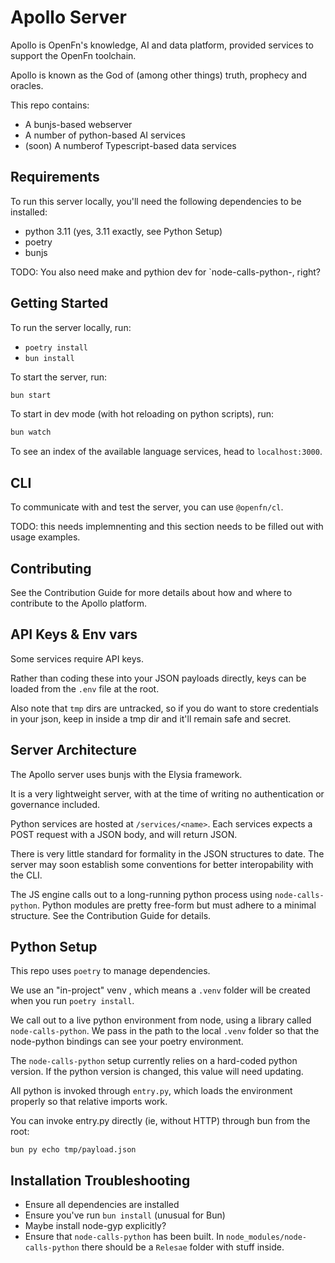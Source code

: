 # Apollo Server

Apollo is OpenFn's knowledge, AI and data platform, provided services to support
the OpenFn toolchain.

Apollo is known as the God of (among other things) truth, prophecy and oracles.

This repo contains:

- A bunjs-based webserver
- A number of python-based AI services
- (soon) A numberof Typescript-based data services

## Requirements

To run this server locally, you'll need the following dependencies to be
installed:

- python 3.11 (yes, 3.11 exactly, see Python Setup)
- poetry
- bunjs

TODO: You also need make and pythion dev for `node-calls-python-, right?

## Getting Started

To run the server locally, run:

- `poetry install`
- `bun install`

To start the server, run:

```bash
bun start
```

To start in dev mode (with hot reloading on python scripts), run:

```bash
bun watch
```

To see an index of the available language services, head to `localhost:3000`.

## CLI

To communicate with and test the server, you can use `@openfn/cl`.

TODO: this needs implemnenting and this section needs to be filled out with
usage examples.

## Contributing

See the Contribution Guide for more details about how and where to contribute to
the Apollo platform.

## API Keys & Env vars

Some services require API keys.

Rather than coding these into your JSON payloads directly, keys can be loaded
from the `.env` file at the root.

Also note that `tmp` dirs are untracked, so if you do want to store credentials
in your json, keep in inside a tmp dir and it'll remain safe and secret.

## Server Architecture

The Apollo server uses bunjs with the Elysia framework.

It is a very lightweight server, with at the time of writing no authentication
or governance included.

Python services are hosted at `/services/<name>`. Each services expects a POST
request with a JSON body, and will return JSON.

There is very little standard for formality in the JSON structures to date. The
server may soon establish some conventions for better interopability with the
CLI.

The JS engine calls out to a long-running python process using
`node-calls-python`. Python modules are pretty free-form but must adhere to a
minimal structure. See the Contribution Guide for details.

## Python Setup

This repo uses `poetry` to manage dependencies.

We use an "in-project" venv , which means a `.venv` folder will be created when
you run `poetry install`.

We call out to a live python environment from node, using a library called
`node-calls-python`. We pass in the path to the local `.venv` folder so that the
node-python bindings can see your poetry environment.

The `node-calls-python` setup currently relies on a hard-coded python version.
If the python version is changed, this value will need updating.

All python is invoked through `entry.py`, which loads the environment properly
so that relative imports work.

You can invoke entry.py directly (ie, without HTTP) through bun from the root:

```
bun py echo tmp/payload.json
```

## Installation Troubleshooting

- Ensure all dependencies are installed
- Ensure you've run `bun install` (unusual for Bun)
- Maybe install node-gyp explicitly?
- Ensure that `node-calls-python` has been built. In
  `node_modules/node-calls-python` there should be a `Relesae` folder with stuff
  inside.

